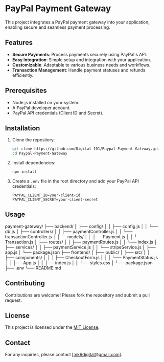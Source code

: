 # PayPal Payment Gateway

This project integrates a PayPal payment gateway into your application, enabling secure and seamless payment processing.

## Features

- **Secure Payments**: Process payments securely using PayPal's API.
- **Easy Integration**: Simple setup and integration with your application.
- **Customizable**: Adaptable to various business needs and workflows.
- **Transaction Management**: Handle payment statuses and refunds efficiently.

## Prerequisites

- Node.js installed on your system.
- A PayPal developer account.
- PayPal API credentials (Client ID and Secret).

## Installation

1. Clone the repository:
    ```bash
    git clone https://github.com/Digital-101/Paypal-Payment-Gateway.git
    cd Paypal-Payment-Gateway
    ```

2. Install dependencies:
    ```bash
    npm install
    ```

3. Create a `.env` file in the root directory and add your PayPal API credentials:
    ```
    PAYPAL_CLIENT_ID=your-client-id
    PAYPAL_CLIENT_SECRET=your-client-secret
    ```

## Usage

payment-gateway/
├── backend/
│   ├── config/
│   │   ├── config.js
│   │   └── db.js
│   ├── controllers/
│   │   ├── paymentController.js
│   │   └── transactionController.js
│   ├── models/
│   │   ├── Payment.js
│   │   └── Transaction.js
│   ├── routes/
│   │   ├── paymentRoutes.js
│   │   └── index.js
│   ├── services/
│   │   ├── paymentService.js
│   │   └── stripeService.js
│   ├── app.js
│   └── package.json
├── frontend/
│   ├── public/
│   ├── src/
│   │   ├── components/
│   │   │   ├── CheckoutForm.js
│   │   │   └── PaymentStatus.js
│   │   ├── App.js
│   │   ├── index.js
│   │   └── styles.css
│   └── package.json
├── .env
└── README.md

## Contributing

Contributions are welcome! Please fork the repository and submit a pull request.

## License

This project is licensed under the [MIT License](LICENSE).

## Contact

For any inquiries, please contact [mk9digital@gmail.com].
